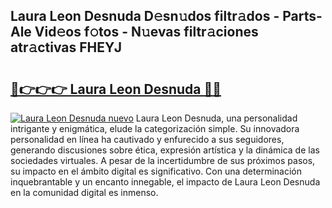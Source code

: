 ## Laura Leon Desnuda D𝚎sn𝚞dos filtr𝚊dos - Parts-Ale Vid𝚎os f𝚘tos - N𝚞evas filtr𝚊ciones atr𝚊ctivas FHEYJ

# <h2><a href="http://mbavubn.tromn.icu/?c=Laura+Leon+Desnuda">🔗👉👉👉 Laura Leon Desnuda 🔗🔗</a></h2>

[![Laura Leon Desnuda nuevo](https://i.imgur.com/pEAQMta.gif)](http://mbavubn.tromn.icu/?c=Laura+Leon+Desnuda)
Laura Leon Desnuda, una personalidad intrigante y enigmática, elude la categorización simple. Su innovadora personalidad en línea ha cautivado y enfurecido a sus seguidores, generando discusiones sobre ética, expresión artística y la dinámica de las sociedades virtuales. A pesar de la incertidumbre de sus próximos pasos, su impacto en el ámbito digital es significativo. Con una determinación inquebrantable y un encanto innegable, el impacto de Laura Leon Desnuda en la comunidad digital es inmenso.
